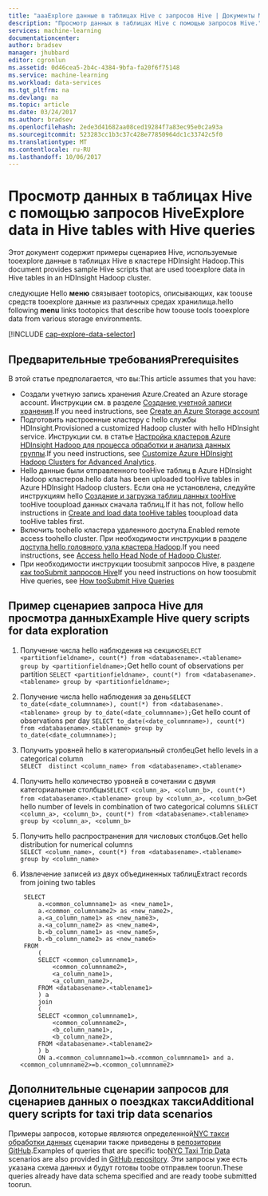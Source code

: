 ```yaml
---
title: "aaaExplore данные в таблицах Hive с запросов Hive | Документы Microsoft"
description: "Просмотр данных в таблицах Hive с помощью запросов Hive."
services: machine-learning
documentationcenter: 
author: bradsev
manager: jhubbard
editor: cgronlun
ms.assetid: 0d46cea5-2b4c-4384-9bfa-fa20f6f75148
ms.service: machine-learning
ms.workload: data-services
ms.tgt_pltfrm: na
ms.devlang: na
ms.topic: article
ms.date: 03/24/2017
ms.author: bradsev
ms.openlocfilehash: 2ede3d41682aa08ced19284f7a83ec95e0c2a93a
ms.sourcegitcommit: 523283cc1b3c37c428e77850964dc1c33742c5f0
ms.translationtype: MT
ms.contentlocale: ru-RU
ms.lasthandoff: 10/06/2017
---
```

# <a name="explore-data-in-hive-tables-with-hive-queries"></a><span data-ttu-id="276ee-103">Просмотр данных в таблицах Hive с помощью запросов Hive</span><span class="sxs-lookup"><span data-stu-id="276ee-103">Explore data in Hive tables with Hive queries</span></span>
<span data-ttu-id="276ee-104">Этот документ содержит примеры сценариев Hive, используемые tooexplore данные в таблицах Hive в кластере HDInsight Hadoop.</span><span class="sxs-lookup"><span data-stu-id="276ee-104">This document provides sample Hive scripts that are used tooexplore data in Hive tables in an HDInsight Hadoop cluster.</span></span>

<span data-ttu-id="276ee-105">следующие Hello **меню** связывает tootopics, описывающих, как toouse средств tooexplore данные из различных средах хранилища.</span><span class="sxs-lookup"><span data-stu-id="276ee-105">hello following **menu** links tootopics that describe how toouse tools tooexplore data from various storage environments.</span></span>

[!INCLUDE [cap-explore-data-selector](../../includes/cap-explore-data-selector.md)]

## <a name="prerequisites"></a><span data-ttu-id="276ee-106">Предварительные требования</span><span class="sxs-lookup"><span data-stu-id="276ee-106">Prerequisites</span></span>
<span data-ttu-id="276ee-107">В этой статье предполагается, что вы:</span><span class="sxs-lookup"><span data-stu-id="276ee-107">This article assumes that you have:</span></span>

* <span data-ttu-id="276ee-108">Создали учетную запись хранения Azure.</span><span class="sxs-lookup"><span data-stu-id="276ee-108">Created an Azure storage account.</span></span> <span data-ttu-id="276ee-109">Инструкции см. в разделе [Создание учетной записи хранения](../storage/common/storage-create-storage-account.md#create-a-storage-account).</span><span class="sxs-lookup"><span data-stu-id="276ee-109">If you need instructions, see [Create an Azure Storage account](../storage/common/storage-create-storage-account.md#create-a-storage-account)</span></span>
* <span data-ttu-id="276ee-110">Подготовить настроенные кластеру с hello службы HDInsight.</span><span class="sxs-lookup"><span data-stu-id="276ee-110">Provisioned a customized Hadoop cluster with hello HDInsight service.</span></span> <span data-ttu-id="276ee-111">Инструкции см. в статье [Настройка кластеров Azure HDInsight Hadoop для процесса обработки и анализа данных группы](machine-learning-data-science-customize-hadoop-cluster.md).</span><span class="sxs-lookup"><span data-stu-id="276ee-111">If you need instructions, see [Customize Azure HDInsight Hadoop Clusters for Advanced Analytics](machine-learning-data-science-customize-hadoop-cluster.md).</span></span>
* <span data-ttu-id="276ee-112">Hello данные были отправленного tooHive таблиц в Azure HDInsight Hadoop кластеров.</span><span class="sxs-lookup"><span data-stu-id="276ee-112">hello data has been uploaded tooHive tables in Azure HDInsight Hadoop clusters.</span></span> <span data-ttu-id="276ee-113">Если она не установлена, следуйте инструкциям hello [Создание и загрузка таблиц данных tooHive](machine-learning-data-science-move-hive-tables.md) tooHive tooupload данных сначала таблиц.</span><span class="sxs-lookup"><span data-stu-id="276ee-113">If it has not, follow hello instructions in [Create and load data tooHive tables](machine-learning-data-science-move-hive-tables.md) tooupload data tooHive tables first.</span></span>
* <span data-ttu-id="276ee-114">Включить toohello кластера удаленного доступа.</span><span class="sxs-lookup"><span data-stu-id="276ee-114">Enabled remote access toohello cluster.</span></span> <span data-ttu-id="276ee-115">При необходимости инструкции в разделе [доступа hello головного узла кластера Hadoop](machine-learning-data-science-customize-hadoop-cluster.md#headnode).</span><span class="sxs-lookup"><span data-stu-id="276ee-115">If you need instructions, see [Access hello Head Node of Hadoop Cluster](machine-learning-data-science-customize-hadoop-cluster.md#headnode).</span></span>
* <span data-ttu-id="276ee-116">При необходимости инструкции toosubmit запросов Hive, в разделе [как tooSubmit запросов Hive](machine-learning-data-science-move-hive-tables.md#submit)</span><span class="sxs-lookup"><span data-stu-id="276ee-116">If you need instructions on how toosubmit Hive queries, see [How tooSubmit Hive Queries](machine-learning-data-science-move-hive-tables.md#submit)</span></span>

## <a name="example-hive-query-scripts-for-data-exploration"></a><span data-ttu-id="276ee-117">Пример сценариев запроса Hive для просмотра данных</span><span class="sxs-lookup"><span data-stu-id="276ee-117">Example Hive query scripts for data exploration</span></span>
1. <span data-ttu-id="276ee-118">Получение числа hello наблюдения на секцию`SELECT <partitionfieldname>, count(*) from <databasename>.<tablename> group by <partitionfieldname>;`</span><span class="sxs-lookup"><span data-stu-id="276ee-118">Get hello count of observations per partition  `SELECT <partitionfieldname>, count(*) from <databasename>.<tablename> group by <partitionfieldname>;`</span></span>
2. <span data-ttu-id="276ee-119">Получение числа hello наблюдения за день`SELECT to_date(<date_columnname>), count(*) from <databasename>.<tablename> group by to_date(<date_columnname>);`</span><span class="sxs-lookup"><span data-stu-id="276ee-119">Get hello count of observations per day  `SELECT to_date(<date_columnname>), count(*) from <databasename>.<tablename> group by to_date(<date_columnname>);`</span></span>
3. <span data-ttu-id="276ee-120">Получить уровней hello в категориальный столбец</span><span class="sxs-lookup"><span data-stu-id="276ee-120">Get hello levels in a categorical column</span></span>  
    `SELECT  distinct <column_name> from <databasename>.<tablename>`
4. <span data-ttu-id="276ee-121">Получить hello количество уровней в сочетании с двумя категориальные столбцы`SELECT <column_a>, <column_b>, count(*) from <databasename>.<tablename> group by <column_a>, <column_b>`</span><span class="sxs-lookup"><span data-stu-id="276ee-121">Get hello number of levels in combination of two categorical columns  `SELECT <column_a>, <column_b>, count(*) from <databasename>.<tablename> group by <column_a>, <column_b>`</span></span>
5. <span data-ttu-id="276ee-122">Получить hello распространения для числовых столбцов.</span><span class="sxs-lookup"><span data-stu-id="276ee-122">Get hello distribution for numerical columns</span></span>  
    `SELECT <column_name>, count(*) from <databasename>.<tablename> group by <column_name>`
6. <span data-ttu-id="276ee-123">Извлечение записей из двух объединенных таблиц</span><span class="sxs-lookup"><span data-stu-id="276ee-123">Extract records from joining two tables</span></span>
   
        SELECT
            a.<common_columnname1> as <new_name1>,
            a.<common_columnname2> as <new_name2>,
            a.<a_column_name1> as <new_name3>,
            a.<a_column_name2> as <new_name4>,
            b.<b_column_name1> as <new_name5>,
            b.<b_column_name2> as <new_name6>
        FROM
            (
            SELECT <common_columnname1>,
                <common_columnname2>,
                <a_column_name1>,
                <a_column_name2>,
            FROM <databasename>.<tablename1>
            ) a
            join
            (
            SELECT <common_columnname1>,
                <common_columnname2>,
                <b_column_name1>,
                <b_column_name2>,
            FROM <databasename>.<tablename2>
            ) b
            ON a.<common_columnname1>=b.<common_columnname1> and a.<common_columnname2>=b.<common_columnname2>

## <a name="additional-query-scripts-for-taxi-trip-data-scenarios"></a><span data-ttu-id="276ee-124">Дополнительные сценарии запросов для сценариев данных о поездках такси</span><span class="sxs-lookup"><span data-stu-id="276ee-124">Additional query scripts for taxi trip data scenarios</span></span>
<span data-ttu-id="276ee-125">Примеры запросов, которые являются определенной[NYC такси обработки данных](http://chriswhong.com/open-data/foil_nyc_taxi/) сценарии также приведены в [репозитории GitHub](https://github.com/Azure/Azure-MachineLearning-DataScience/tree/master/Misc/DataScienceProcess/DataScienceScripts).</span><span class="sxs-lookup"><span data-stu-id="276ee-125">Examples of queries that are specific too[NYC Taxi Trip Data](http://chriswhong.com/open-data/foil_nyc_taxi/) scenarios are also provided in [GitHub repository](https://github.com/Azure/Azure-MachineLearning-DataScience/tree/master/Misc/DataScienceProcess/DataScienceScripts).</span></span> <span data-ttu-id="276ee-126">Эти запросы уже есть указана схема данных и будут готовы toobe отправлен toorun.</span><span class="sxs-lookup"><span data-stu-id="276ee-126">These queries already have data schema specified and are ready toobe submitted toorun.</span></span>

